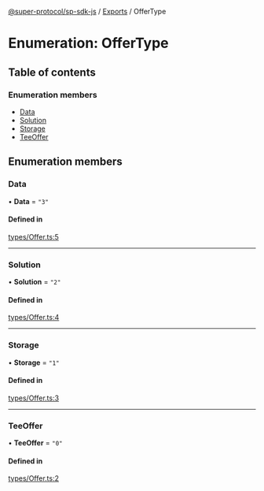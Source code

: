 [@super-protocol/sp-sdk-js](../README.md) / [Exports](../modules.md) / OfferType

# Enumeration: OfferType

## Table of contents

### Enumeration members

- [Data](OfferType.md#data)
- [Solution](OfferType.md#solution)
- [Storage](OfferType.md#storage)
- [TeeOffer](OfferType.md#teeoffer)

## Enumeration members

### Data

• **Data** = `"3"`

#### Defined in

[types/Offer.ts:5](https://github.com/Super-Protocol/sp-sdk-js/blob/5c479d1/src/types/Offer.ts#L5)

___

### Solution

• **Solution** = `"2"`

#### Defined in

[types/Offer.ts:4](https://github.com/Super-Protocol/sp-sdk-js/blob/5c479d1/src/types/Offer.ts#L4)

___

### Storage

• **Storage** = `"1"`

#### Defined in

[types/Offer.ts:3](https://github.com/Super-Protocol/sp-sdk-js/blob/5c479d1/src/types/Offer.ts#L3)

___

### TeeOffer

• **TeeOffer** = `"0"`

#### Defined in

[types/Offer.ts:2](https://github.com/Super-Protocol/sp-sdk-js/blob/5c479d1/src/types/Offer.ts#L2)
